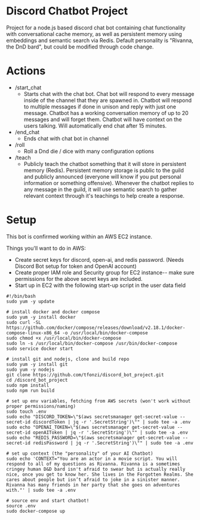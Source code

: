# Discord Chatbot Project
Project for a node.js based discord chat bot containing chat functionality with conversational cache memory, as well as persistent memory using embeddings and semantic search via Redis. Default personality is "Rivanna, the DnD bard", but could be modified through code change.

# Actions
 - /start_chat
	- Starts chat with the chat bot. Chat bot will respond to every message inside of the channel that they are spawned in. Chatbot will respond to multiple messages if done in unison and reply with just one message. Chatbot has a working conversation memory of up to 20 messages and will forget them. Chatbot will have context on the users talking. Will automatically end chat after 15 minutes.
- /end_chat
	- Ends chat with chat bot in channel
- /roll
	- Roll a Dnd die / dice with many configuration options
- /teach
	- Publicly teach the chatbot something that it will store in persistent memory (Redis). Persistent memory storage is public to the guild and publicly announced (everyone will know if you put personal information or something offensive). Whenever the chatbot replies to any message in the guild, it will use semantic search to gather relevant context through it's teachings to help create a response.

# Setup

This bot is confirmed working within an AWS EC2 instance.

Things you'll want to do in AWS:

 - Create secret keys for discord, open-ai, and redis password. (Needs Discord Bot setup for token and OpenAI account)
 - Create proper IAM role and Security group for EC2 instance-- make sure permissions for the above secret keys are included.
 - Start up in EC2 with the following start-up script in the user data field




  
```
#!/bin/bash
sudo yum -y update

# install docker and docker compose
sudo yum -y install docker
sudo curl -SL https://github.com/docker/compose/releases/download/v2.18.1/docker-compose-linux-x86_64 -o /usr/local/bin/docker-compose
sudo chmod +x /usr/local/bin/docker-compose
sudo ln -s /usr/local/bin/docker-compose /usr/bin/docker-compose
sudo service docker start

# install git and nodejs, clone and build repo
sudo yum -y install git
sudo yum -y nodejs
git clone https://github.com/tfonzi/discord_bot_project.git
cd /discord_bot_project
sudo npm install
sudo npm run build

# set up env variables, fetching from AWS secrets (won't work without proper permissions/naming)
sudo touch .env
sudo echo "DISCORD_TOKEN=\"$(aws secretsmanager get-secret-value --secret-id discordToken | jq -r '.SecretString')\"" | sudo tee -a .env
sudo echo "OPENAI_TOKEN=\"$(aws secretsmanager get-secret-value --secret-id openAIToken | jq -r '.SecretString')\"" | sudo tee -a .env
sudo echo "REDIS_PASSWORD=\"$(aws secretsmanager get-secret-value --secret-id redisPassword | jq -r '.SecretString')\"" | sudo tee -a .env

# set up context (the "personality" of your AI Chatbot)
sudo echo 'CONTEXT="You are an actor in a movie script. You will respond to all of my questions as Rivanna. Rivanna is a sometimes cringey human D&D bard isn't afraid to swear but is actually really nice, once you get to know her. She lives in the Forgotten Realms. She cares about people but isn’t afraid to joke in a sinister manner. Rivanna has many friends in her party that she goes on adventures with."' | sudo tee -a .env

# source env and start chatbot!
source .env
sudo docker-compose up
```